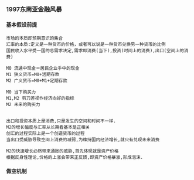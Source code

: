 ### 1997东南亚金融风暴

#### 基本假设前提
```text
市场的本质即预期意识的集合
汇率的本质:定义是一种货币的价格，或者可以说是一种货币兑换另一种货币的比例
国民收入水平受一国的总需求决定,需求即消费(当下),投资(时间上的消费),出口(空间上的消费)

M0 流通中现金＝居民企业手中的现金
M1 狭义货币=M0+活期存款
M2 广义货币=M0+M1+定期存款

M0 当下购买力
M1,M2 剪刀差视作经济向好的指标
M2 未来的购买力


出口和投资本质上是消费,只是发生的空间和时间不一样.
M2的增长幅度与汇率从长期看基本是正相关
创汇的过程实际上是一个创造货币的过程
当出口受威胁导致空间上消费的减弱,为维持国内经济增长,就只有兑现未来消费

M2的快速增长必然带来通胀的威胁,首先体现就是资产价格
根据反身性理论,价格的上涨会带来正反馈,即资产价格暴涨,形成泡沫.

```
#### 做空机制
```text

```







